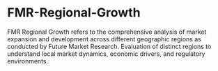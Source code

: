 # FMR-Regional-Growth
FMR Regional Growth refers to the comprehensive analysis of market expansion and development across different geographic regions as conducted by Future Market Research. Evaluation of distinct regions to understand local market dynamics, economic drivers, and regulatory environments.
